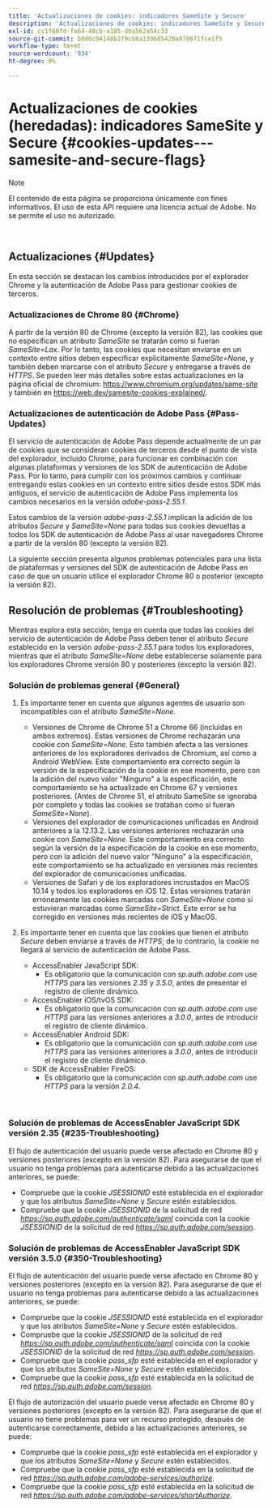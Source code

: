 ```yaml
---
title: 'Actualizaciones de cookies: indicadores SameSite y Secure'
description: 'Actualizaciones de cookies: indicadores SameSite y Secure'
exl-id: cc1f60fd-fa64-48cb-a185-dba562a54c33
source-git-commit: b0d6c94148b2f9cb8a139685420a970671fce1f5
workflow-type: tm+mt
source-wordcount: '934'
ht-degree: 0%

---
```


# Actualizaciones de cookies (heredadas): indicadores SameSite y Secure {#cookies-updates---samesite-and-secure-flags}

>[!NOTE]
>
>El contenido de esta página se proporciona únicamente con fines informativos. El uso de esta API requiere una licencia actual de Adobe. No se permite el uso no autorizado.

</br>


## Actualizaciones {#Updates}

En esta sección se destacan los cambios introducidos por el explorador Chrome y la autenticación de Adobe Pass para gestionar cookies de terceros.



### Actualizaciones de Chrome 80 {#Chrome}

A partir de la versión 80 de Chrome (excepto la versión 82), las cookies que no especifican un atributo *SameSite* se tratarán como si fueran *SameSite=Lax*. Por lo tanto, las cookies que necesitan enviarse en un contexto entre sitios deben especificar explícitamente *SameSite=None*, y también deben marcarse con el atributo *Secure* y entregarse a través de *HTTPS*. Se pueden leer más detalles sobre estas actualizaciones en la página oficial de chromium: <https://www.chromium.org/updates/same-site> y también en <https://web.dev/samesite-cookies-explained/>.


### Actualizaciones de autenticación de Adobe Pass {#Pass-Updates}

El servicio de autenticación de Adobe Pass depende actualmente de un par de cookies que se consideran cookies de terceros desde el punto de vista del explorador, incluido Chrome, para funcionar en combinación con algunas plataformas y versiones de los SDK de autenticación de Adobe Pass. Por lo tanto, para cumplir con los próximos cambios y continuar entregando estas cookies en un contexto entre sitios desde estos SDK más antiguos, el servicio de autenticación de Adobe Pass implementa los cambios necesarios en la versión *adobe-pass-2.55.1*.

Estos cambios de la versión *adobe-pass-2.55.1* implican la adición de los atributos *Secure* y *SameSite=None* para todas sus cookies devueltas a todos los SDK de autenticación de Adobe Pass al usar navegadores Chrome a partir de la versión 80 (excepto la versión 82).

La siguiente sección presenta algunos problemas potenciales para una lista de plataformas y versiones del SDK de autenticación de Adobe Pass en caso de que un usuario utilice el explorador Chrome 80 o posterior (excepto la versión 82).

## Resolución de problemas {#Troubleshooting}

Mientras explora esta sección, tenga en cuenta que todas las cookies del servicio de autenticación de Adobe Pass deben tener el atributo *Secure* establecido en la versión *adobe-pass-2.55.1* para todos los exploradores, mientras que el atributo *SameSite=None* debe establecerse solamente para los exploradores Chrome versión 80 y posteriores (excepto la versión 82).


### Solución de problemas general {#General}

1. Es importante tener en cuenta que algunos agentes de usuario son incompatibles con el atributo *SameSite=None*.

   - Versiones de Chrome de Chrome 51 a Chrome 66 (incluidas en ambos extremos). Estas versiones de Chrome rechazarán una cookie con *SameSite=None*. Esto también afecta a las versiones anteriores de los exploradores derivados de Chromium, así como a Android WebView. Este comportamiento era correcto según la versión de la especificación de la cookie en ese momento, pero con la adición del nuevo valor &quot;Ninguno&quot; a la especificación, este comportamiento se ha actualizado en Chrome 67 y versiones posteriores. (Antes de Chrome 51, el atributo SameSite se ignoraba por completo y todas las cookies se trataban como si fueran *SameSite=None*).
   - Versiones del explorador de comunicaciones unificadas en Android anteriores a la 12.13.2. Las versiones anteriores rechazarán una cookie con *SameSite=None*. Este comportamiento era correcto según la versión de la especificación de la cookie en ese momento, pero con la adición del nuevo valor &quot;Ninguno&quot; a la especificación, este comportamiento se ha actualizado en versiones más recientes del explorador de comunicaciones unificadas.
   - Versiones de Safari y de los exploradores incrustados en MacOS 10.14 y todos los exploradores en iOS 12. Estas versiones tratarán erróneamente las cookies marcadas con *SameSite=None* como si estuvieran marcadas como *SameSite=Strict*. Este error se ha corregido en versiones más recientes de iOS y MacOS.


1. Es importante tener en cuenta que las cookies que tienen el atributo *Secure* deben enviarse a través de *HTTPS*; de lo contrario, la cookie no llegará al servicio de autenticación de Adobe Pass.

   - AccessEnabler JavaScript SDK:
      - Es obligatorio que la comunicación con *sp.auth.adobe.com* use *HTTPS* para las versiones *2.35* y *3.5.0*, antes de presentar el registro de cliente dinámico.
   - AccessEnabler iOS/tvOS SDK:
      - Es obligatorio que la comunicación con *sp.auth.adobe.com* use *HTTPS* para las versiones anteriores a *3.0.0*, antes de introducir el registro de cliente dinámico.
   - AccessEnabler Android SDK:
      - Es obligatorio que la comunicación con *sp.auth.adobe.com* use *HTTPS* para las versiones anteriores a *3.0.0*, antes de introducir el registro de cliente dinámico.
   - SDK de AccessEnabler FireOS:
      - Es obligatorio que la comunicación con *sp.auth.adobe.com* use *HTTPS* para la versión *2.0.4*.

</br>

### Solución de problemas de AccessEnabler JavaScript SDK versión 2.35 {#235-Troubleshooting}

El flujo de autenticación del usuario puede verse afectado en Chrome 80 y versiones posteriores (excepto en la versión 82). Para asegurarse de que el usuario no tenga problemas para autenticarse debido a las actualizaciones anteriores, se puede:

- Compruebe que la cookie *JSESSIONID* esté establecida en el explorador y que los atributos *SameSite=None* y *Secure* estén establecidos.
- Compruebe que la cookie *JSESSIONID* de la solicitud de red *https://sp.auth.adobe.com/authenticate/saml* coincida con la cookie *JSESSIONID* de la solicitud de red *https://sp.auth.adobe.com/session*.


### Solución de problemas de AccessEnabler JavaScript SDK versión 3.5.0 {#350-Troubleshooting}

El flujo de autenticación del usuario puede verse afectado en Chrome 80 y versiones posteriores (excepto en la versión 82). Para asegurarse de que el usuario no tenga problemas para autenticarse debido a las actualizaciones anteriores, se puede:

- Compruebe que la cookie *JSESSIONID* esté establecida en el explorador y que los atributos *SameSite=None* y *Secure* estén establecidos.
- Compruebe que la cookie *JSESSIONID* de la solicitud de red *https://sp.auth.adobe.com/authenticate/saml* coincida con la cookie *JSESSIONID* de la solicitud de red *https://sp.auth.adobe.com/session*.
- Compruebe que la cookie *pass\_sfp* esté establecida en el explorador y que los atributos *SameSite=None* y *Secure* estén establecidos.
- Compruebe que la cookie *pass\_sfp* esté establecida en la solicitud de red *https://sp.auth.adobe.com/session*.


El flujo de autorización del usuario puede verse afectado en Chrome 80 y versiones posteriores (excepto en la versión 82). Para asegurarse de que el usuario no tiene problemas para ver un recurso protegido, después de autenticarse correctamente, debido a las actualizaciones anteriores, se puede:

- Compruebe que la cookie *pass\_sfp* esté establecida en el explorador y que los atributos *SameSite=None* y *Secure* estén establecidos.
- Compruebe que la cookie *pass\_sfp* esté establecida en la solicitud de red *https://sp.auth.adobe.com/adobe-services/authorize*.
- Compruebe que la cookie *pass\_sfp* esté establecida en la solicitud de red *https://sp.auth.adobe.com/adobe-services/shortAuthorize*.
